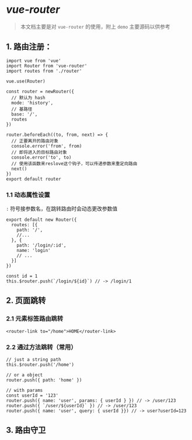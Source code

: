 # ***vue-router***

> 本文档主要是对 `vue-router` 的使用，附上 `demo` 主要源码以供参考

## 1. 路由注册：

~~~
import vue from 'vue'
import Router from 'vue-router'
import routes from './router'
​
vue.use(Router)
​
const router = newRouter({
  // 默认为 hash
  mode: 'history',
  // 基路径
  base: '/',
  routes
})
​
router.beforeEach((to, from, next) => {
  // 正要离开的路由对象
  console.error('from', from)
  // 即将进入的目标路由对象
  console.error('to', to)
  // 使用该函数来reslove这个钩子，可以传递参数来重定向路由
  next()
})
export default router
~~~

### 1.1 动态属性设置

`:` 符号接参数名，在跳转路由时会动态更改参数值

~~~
export default new Router({
  routes: [{
    path: '/',
    //...
  }, {
    path: '/login/:id',
    name: 'login'
    // ...
  }]
})
~~~

~~~
const id = 1
this.$router.push(`/login/${id}`) // -> /login/1
~~~

## 2. 页面跳转

### 2.1 元素标签路由跳转

~~~
<router-link to="/home">HOME</router-link>
~~~

### 2.2 通过方法跳转（常用）

~~~
// just a string path
this.$router.push('/home')
​
// or a object
router.push({ path: 'home' })
​
// with params
const userId = '123'
router.push({ name: 'user', params: { userId } }) // -> /user/123
router.push({ `/user/${userId}` }) // -> /user/123
router.push({ name: 'user', query: { userId }}) // -> user?userId=123
~~~
## 3. 路由守卫
